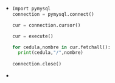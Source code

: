 - ```python
  Import pymysql
  connection = pymysql.connect()
  
  cur = connection.cursor()
  
  cur = execute()
  
  for cedula,nombre in cur.fetchall():
    print(cedula,"/",nombre)
    
  connection.close()
  ```
-